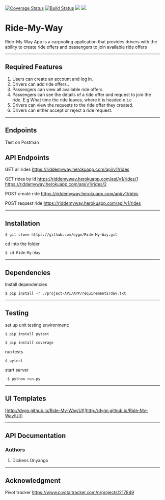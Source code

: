 
[![Coverage Status](https://coveralls.io/repos/github/Dygn/Ride-My-Way/badge.svg?branch=master)](https://coveralls.io/github/Dygn/Ride-My-Way?branch=master)
[![Build Status](https://travis-ci.org/Dygn/Ride-My-Way.svg?branch=ft_API_test_fetchall_rides)](https://travis-ci.org/Dygn/Ride-My-Way)
<a href="https://codeclimate.com/github/Dygn/Ride-My-Way/test_coverage"><img src="https://api.codeclimate.com/v1/badges/6f6bf67aa1748353d433/test_coverage" /></a>
<a href="https://codeclimate.com/github/Dygn/Ride-My-Way/maintainability"><img src="https://api.codeclimate.com/v1/badges/6f6bf67aa1748353d433/maintainability" /></a>

# Ride-My-Way
Ride-My-Way App is a carpooling application that provides drivers with the ability to create ride offers and passengers to join available ride offers

----
## Required Features
1. Users can create an account and log in.
2. Drivers can add ride offers..
3. Passengers can view all available ride offers.
4. Passengers can see the details of a ride offer and request to join the ride. E.g What time the ride leaves, where it is headed e.t.c
5. Drivers can view the requests to the ride offer they created.
6. Drivers can either accept or reject a ride request.

---
## Endpoints

Test on Postman 
## API Endpoints
GET all rides
https://riddemyway.herokuapp.com/api/v1/rides

GET rides by Id
https://riddemyway.herokuapp.com/api/v1/rides/1
https://riddemyway.herokuapp.com/api/v1/rides/2

POST create ride
https://riddemyway.herokuapp.com/api/v1/rides

POST request ride
https://riddemyway.herokuapp.com/api/v1/rides

---
## Installation

<p><code>$ git clone https://github.com/dygn/Ride-My-Way.git</code></p>

cd into the folder

<p><code>$ cd Ride-My-Way</code></p>

---
## Dependencies
Install dependencies
<p><code>$ pip install -r ./project-API/APP/requirements/dev.txt</p></code>

---
## Testing
set up unit testing environment:

<p><code>$ pip install pytest</p></code>
<p><code>$ pip install coverage</p></code>

run tests
<p><code>$ pytest</p></code>

start server
<p><code> $ python run.py</p></code>

---
## UI Templates
[http://dygn.github.io/Ride-My-Way/UI](http://dygn.github.io/Ride-My-Way/UI/)

---
## API Documentation

### Authors
1. Dickens Onyango

---
## Acknowledgment


Pivot tracker https://www.pivotaltracker.com/n/projects/217849

